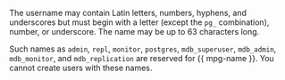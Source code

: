 The username may contain Latin letters, numbers, hyphens, and underscores but must begin with a letter (except the `pg_` combination), number, or underscore. The name may be up to 63 characters long.

Such names as `admin`, `repl`, `monitor`, `postgres`, `mdb_superuser`, `mdb_admin`, `mdb_monitor`, and `mdb_replication` are reserved for {{ mpg-name }}. You cannot create users with these names.
